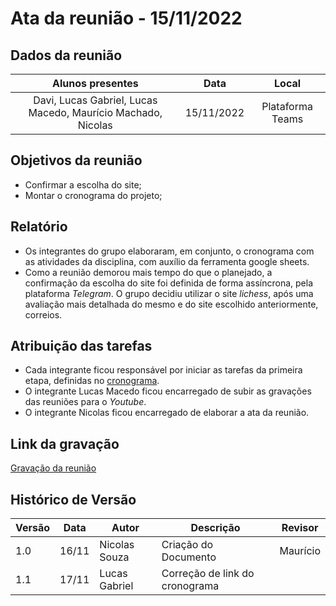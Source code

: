 # Ata da reunião - 15/11/2022

## Dados da reunião

|                          Alunos presentes                           |    Data    |      Local       |
| :-----------------------------------------------------------------: | :--------: | :--------------: |
| Davi, Lucas Gabriel, Lucas Macedo, Maurício Machado, Nicolas        | 15/11/2022 | Plataforma Teams |

## Objetivos da reunião

- Confirmar a escolha do site;
- Montar o cronograma do projeto;

## Relatório

- Os integrantes do grupo elaboraram, em conjunto, o cronograma com as atividades da disciplina, com auxílio da ferramenta google sheets.
- Como a reunião demorou mais tempo do que o planejado, a confirmação da escolha do site foi definida de forma assíncrona, pela plataforma _Telegram_. O grupo decidiu utilizar o site _lichess_, após uma avaliação mais detalhada do mesmo e do site escolhido anteriormente, correios.

## Atribuição das tarefas

- Cada integrante ficou responsável por iniciar as tarefas da primeira etapa, definidas no [cronograma](../planejamento/cronograma.md).
- O integrante Lucas Macedo ficou encarregado de subir as gravações das reuniões para o _Youtube_.
- O integrante Nicolas ficou encarregado de elaborar a ata da reunião.

## Link da gravação

[Gravação da reunião](https://youtu.be/0FsZVZMsJEY)

## Histórico de Versão

| Versão | Data  | Autor         | Descrição                      | Revisor  |
| ------ | ----- | ------------- | ------------------------------ | -------- |
| 1.0    | 16/11 | Nicolas Souza | Criação do Documento           | Maurício |
| 1.1    | 17/11 | Lucas Gabriel | Correção de link do cronograma |          |
